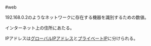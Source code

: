 #web 

192.168.0.2のようなネットワークに存在する機器を識別するための数値。

インターネット上の住所にあたる。

IPアドレスは[グローバルIPアドレス](グローバルIPアドレス.md)と[プライベートIP](プライベートIP.md)に分けられる。